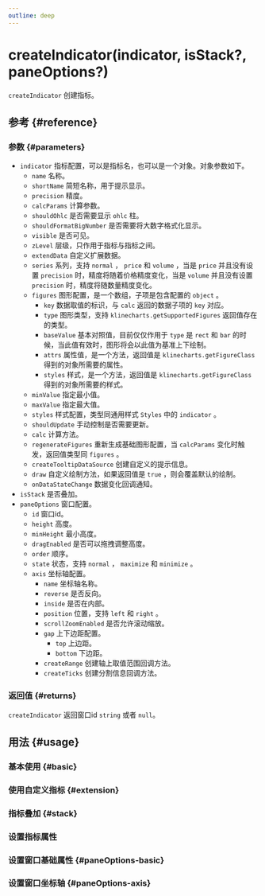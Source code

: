 ```yaml
---
outline: deep
---
```


# createIndicator(indicator, isStack?, paneOptions?)
`createIndicator` 创建指标。

## 参考 {#reference}
<!-- @include: @/@views/api/references/instance/createIndicator.md -->

### 参数 {#parameters}
- `indicator` 指标配置，可以是指标名，也可以是一个对象。对象参数如下。
  - `name` 名称。
  - `shortName` 简短名称，用于提示显示。
  - `precision` 精度。
  - `calcParams` 计算参数。
  - `shouldOhlc` 是否需要显示 `ohlc` 柱。
  - `shouldFormatBigNumber` 是否需要将大数字格式化显示。
  - `visible` 是否可见。
  - `zLevel` 层级，只作用于指标与指标之间。
  - `extendData` 自定义扩展数据。
  - `series` 系列，支持 `normal` ， `price` 和 `volume` ，当是 `price` 并且没有设置 `precision` 时，精度将随着价格精度变化，当是 `volume` 并且没有设置 `precision` 时，精度将随数量精度变化。
  - `figures` 图形配置，是一个数组，子项是包含配置的 `object` 。
    - `key` 数据取值的标识，与 `calc` 返回的数据子项的 `key` 对应。
    - `type` 图形类型，支持 `klinecharts.getSupportedFigures` 返回值存在的类型。
    - `baseValue` 基本对照值，目前仅仅作用于 `type` 是 `rect` 和 `bar` 的时候，当此值有效时，图形将会以此值为基准上下绘制。
    - `attrs` 属性值，是一个方法，返回值是 `klinecharts.getFigureClass` 得到的对象所需要的属性。
    - `styles` 样式，是一个方法，返回值是 `klinecharts.getFigureClass` 得到的对象所需要的样式。
  - `minValue` 指定最小值。
  - `maxValue` 指定最大值。
  - `styles` 样式配置，类型同通用样式 `Styles` 中的 `indicator` 。
  - `shouldUpdate` 手动控制是否需要更新。
  - `calc` 计算方法。
  - `regenerateFigures` 重新生成基础图形配置，当 `calcParams` 变化时触发，返回值类型同 `figures` 。
  - `createTooltipDataSource` 创建自定义的提示信息。
  - `draw` 自定义绘制方法，如果返回值是 `true` ，则会覆盖默认的绘制。
  - `onDataStateChange` 数据变化回调通知。
- `isStack` 是否叠加。
- `paneOptions` 窗口配置。
  - `id` 窗口id。
  - `height` 高度。
  - `minHeight` 最小高度。
  - `dragEnabled` 是否可以拖拽调整高度。
  - `order` 顺序。
  - `state` 状态，支持 `normal` ， `maximize` 和 `minimize` 。
  - `axis` 坐标轴配置。
    - `name` 坐标轴名称。
    - `reverse` 是否反向。
    - `inside` 是否在内部。
    - `position` 位置，支持 `left` 和 `right` 。
    - `scrollZoomEnabled` 是否允许滚动缩放。
    - `gap` 上下边距配置。
      - `top` 上边距。
      - `bottom` 下边距。
    - `createRange` 创建轴上取值范围回调方法。
    - `createTicks` 创建分割信息回调方法。

### 返回值 {#returns}
`createIndicator` 返回窗口id `string` 或者 `null`。

## 用法 {#usage}
<script setup>
import CreateIndicatorBasic from '../../@views/api/samples/createIndicator-basic/index.vue'
import CreateIndicatorExtension from '../../@views/api/samples/custom-indicator-basic/index.vue'
import CreateIndicatorStack from '../../@views/api/samples/createIndicator-stack/index.vue'
import CreateIndicatorObject from '../../@views/api/samples/createIndicator-object/index.vue'
import CreateIndicatorPaneOptionsBasic from '../../@views/api/samples/createIndicator-paneOptions-basic/index.vue'
import CreateIndicatorPaneOptionsAxis from '../../@views/api/samples/createIndicator-paneOptions-axis/index.vue'
</script>

### 基本使用 {#basic}
<CreateIndicatorBasic/>

### 使用自定义指标 {#extension}
<CreateIndicatorExtension/>

### 指标叠加 {#stack}
<CreateIndicatorStack/>

### 设置指标属性
<CreateIndicatorObject/>

### 设置窗口基础属性 {#paneOptions-basic}
<CreateIndicatorPaneOptionsBasic/>

### 设置窗口坐标轴 {#paneOptions-axis}
<CreateIndicatorPaneOptionsAxis/>